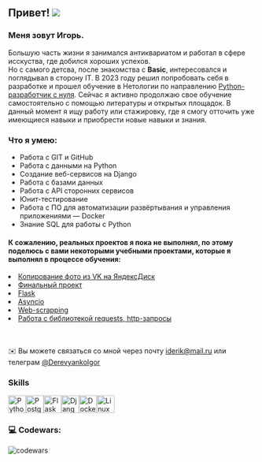 ## Привет! ![](https://user-images.githubusercontent.com/18350557/176309783-0785949b-9127-417c-8b55-ab5a4333674e.gif)
### Меня зовут Игорь.</br>
Большую часть жизни я занимался антиквариатом и работал в сфере исскуства, где добился хороших успехов. </br>
Но с самого детсва, после знакомства с <b>Basic</b>, интересовался и поглядывал в сторону IT. В 2023 году решил попробовать себя в разработке и прошел обучение в Нетологии по направлению <a href="https://netology.ru/programs/python">Python-разработчик с нуля</a>.
Сейчас я активно продолжаю свое обучение самостоятельно с помощью литературы и открытых площадок.
В данный момент я ищу работу или стажировку, где я смогу отточить уже имеющиеся навыки и приобрести новые навыки и знания. 
### Что я умею:
* Работа с GIT и GitHub
* Работа с данными на Python
* Создание веб-сервисов на Django
* Работа с базами данных
* Работа с API сторонних сервисов
* Юнит-тестирование
* Работа с ПО для автоматизации развёртывания и управления приложениями — Docker
* Знание SQL для работы с Python

#### К сожалению, реальных проектов я пока не выполнял, по этому поделюсь с вами некоторыми учебными проектами, которые я выполнял в процессе обучения:
<li><a href="https://github.com/Stimpik/coursework/tree/main">Копирование фото из VK на ЯндексДиск</a></li>

<li><a href="https://github.com/Stimpik/Final/tree/main">Финальный проект</a></li>

<li><a href="https://github.com/Stimpik/2.1-flask">Flask</a></li>

<li><a href="https://github.com/Stimpik/2.2-asyncio/tree/main">Asyncio</a></li>

<li><a href="https://github.com/Stimpik/6.Web-scrapping/tree/main">Web-scrapping</a></li>

<li><a href="https://github.com/Stimpik/9.http.requests/tree/main">Работа с библиотекой requests, http-запросы</a></li>
</br>
</br>

✉️  Вы можете связаться со мной через почту [iderik@mail.ru](mailto:iderik@mail.ru) или телеграм [@DerevyankoIgor](https://t.me/Derevyanko_Igor)








### Skills

<p align="left">
<a href="https://www.python.org/" target="_blank" rel="noreferrer"><img src="https://raw.githubusercontent.com/danielcranney/readme-generator/main/public/icons/skills/python-colored.svg" width="36" height="36" alt="Python" /></a><a href="https://www.postgresql.org/" target="_blank" rel="noreferrer"><img src="https://raw.githubusercontent.com/danielcranney/readme-generator/main/public/icons/skills/postgresql-colored.svg" width="36" height="36" alt="PostgreSQL" /></a><a href="https://flask.palletsprojects.com/en/2.0.x/" target="_blank" rel="noreferrer"><img src="https://raw.githubusercontent.com/danielcranney/readme-generator/main/public/icons/skills/flask-colored.svg" width="36" height="36" alt="Flask" /></a><a href="https://www.djangoproject.com/" target="_blank" rel="noreferrer"><img src="https://raw.githubusercontent.com/danielcranney/readme-generator/main/public/icons/skills/django-colored.svg" width="36" height="36" alt="Django" /></a><a href="https://www.docker.com/" target="_blank" rel="noreferrer"><img src="https://raw.githubusercontent.com/danielcranney/readme-generator/main/public/icons/skills/docker-colored.svg" width="36" height="36" alt="Docker" /></a><a href="https://www.linux.org" target="_blank" rel="noreferrer"><img src="https://raw.githubusercontent.com/danielcranney/readme-generator/main/public/icons/skills/linux-colored.svg" width="36" height="36" alt="Linux" /></a>
</p>

### 💻 Codewars:

![codewars](https://www.codewars.com/users/Stimpik/badges/large)



<!--
**Stimpik/Stimpik** is a ✨ _special_ ✨ repository because its `README.md` (this file) appears on your GitHub profile.




Here are some ideas to get you started:

- 🔭 I’m currently working on ...
- 🌱 I’m currently learning ...
- 👯 I’m looking to collaborate on ...
- 🤔 I’m looking for help with ...
- 💬 Ask me about ...
- 📫 How to reach me: ...
- 😄 Pronouns: ...
- ⚡ Fun fact: ...
-->
